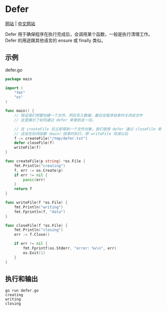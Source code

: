 # Defer

[网站](https://gobyexample.com/defer) | [中文网站](https://gobyexample-cn.github.io/defer)

Defer 用于确保程序在执行完成后，会调用某个函数，一般是执行清理工作。Defer 的用途跟其他语言的 ensure 或 finally 类似。

## 示例

defer.go

```go
package main

import (
	"fmt"
	"os"
)

func main() {
	// 假设我们想要创建一个文件、然后写入数据、最后在程序结束时关闭该文件
	// 这里展示了如何通过 defer 来做到这一切。

	// 在 createFile 后立即得到一个文件对象，我们使用 defer 通过 closeFile 来关闭这个文件
	// 这会在封闭函数（main）结束时执行，即 writeFile 完成以后
	f := createFile("/tmp/defer.txt")
	defer closeFile(f)
	writeFile(f)
}

func createFile(p string) *os.File {
	fmt.Println("creating")
	f, err := os.Create(p)
	if err != nil {
		panic(err)
	}
	return f
}

func writeFile(f *os.File) {
	fmt.Println("writing")
	fmt.Fprintln(f, "data")
}

func closeFile(f *os.File) {
	fmt.Println("closing")
	err := f.Close()

	if err != nil {
		fmt.Fprintf(os.Stderr, "error: %v\n", err)
		os.Exit(1)
	}
}
```

## 执行和输出

```
go run defer.go
creating
writing
closing
```
